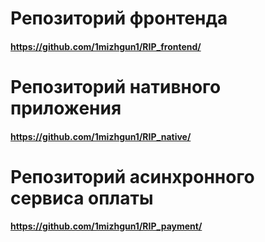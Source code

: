 <h1>Репозиторий фронтенда</h1>
<a href="https://github.com/1mizhgun1/RIP_frontend/"><h4>https://github.com/1mizhgun1/RIP_frontend/</h4></a>

<h1>Репозиторий нативного приложения</h1>
<a href="https://github.com/1mizhgun1/RIP_native/"><h4>https://github.com/1mizhgun1/RIP_native/</h4></a>

<h1>Репозиторий асинхронного сервиса оплаты</h1>
<a href="https://github.com/1mizhgun1/RIP_payment/"><h4>https://github.com/1mizhgun1/RIP_payment/</h4></a>
